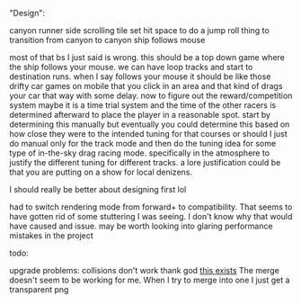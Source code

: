 "Design":

canyon runner
side scrolling
tile set
hit space to do a jump roll thing to transition from canyon to canyon
ship follows mouse

most of that bs I just said is wrong. this should be a top down game where the ship follows your mouse. we can have loop tracks and start to destination runs. when I say follows your mouse it should be like those drifty car games on mobile that you click in an area and that kind of drags your car that way with some delay.
now to figure out the reward/competition system
maybe it is a time trial system and the time of the other racers is determined afterward to place the player in a reasonable spot. start by determining this manually but eventually you could determine this based on how close they were to the intended tuning for that courses or should I just do manual only for the track mode and then do the tuning idea for some type of in-the-sky drag racing mode. specifically in the atmosphere to justify the different tuning for different tracks. a lore justification could be that you are putting on a show for local denizens.

I should really be better about designing first lol

had to switch rendering mode from forward+ to compatibility. That seems to have gotten rid of some stuttering I was seeing. I don't know why that would have caused and issue. may be worth looking into glaring performance mistakes in the project


todo:

upgrade problems:
	collisions don't work
	thank god [this exists](https://docs.godotengine.org/en/stable/tutorials/2d/using_tilesets.html#doc-using-tilesets)
		The merge doesn't seem to be working for me. When I try to merge into one I just get a transparent png

